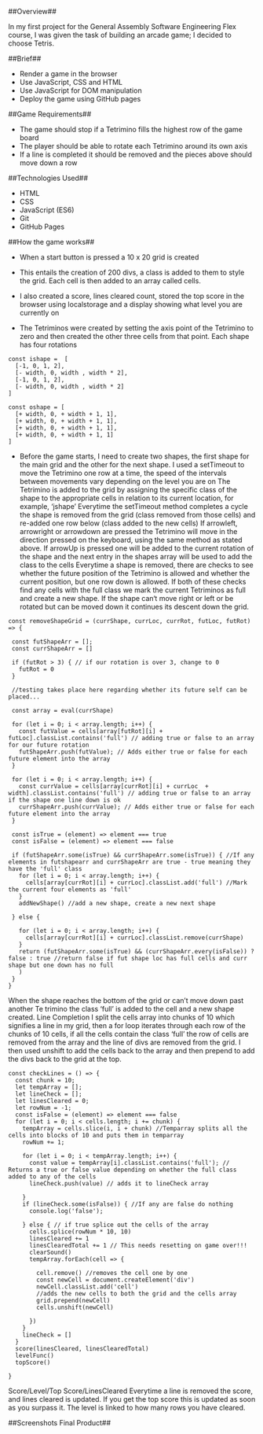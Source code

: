 

##Overview##

In my first project for the General Assembly Software Engineering Flex course, I was given the task of building an arcade game; I decided to choose Tetris.

##Brief##

- Render a game in the browser
- Use JavaScript, CSS and HTML
- Use JavaScript for DOM manipulation
- Deploy the game using GitHub pages

##Game Requirements##

- The game should stop if a Tetrimino fills the highest row of the game board
- The player should be able to rotate each Tetrimino around its own axis
- If a line is completed it should be removed and the pieces above should move down a row

##Technologies Used##

- HTML
- CSS
- JavaScript (ES6)
- Git
- GitHub Pages

##How the game works##

- When a start button is pressed a 10 x 20 grid is created
- This entails the creation of 200 divs, a class is added to them to style the grid. Each cell is then added to an array called cells.
- I also created a score, lines cleared count, stored the top score in the browser using localstorage and a display showing what level you are currently on

- The Tetriminos were created by setting the axis point of the Tetrimino to zero and then created the other three cells from that point. Each shape has four rotations

```
const ishape =  [
  [-1, 0, 1, 2],
  [- width, 0, width , width * 2],
  [-1, 0, 1, 2],
  [- width, 0, width , width * 2]
]

const oshape = [
  [+ width, 0, + width + 1, 1],
  [+ width, 0, + width + 1, 1],
  [+ width, 0, + width + 1, 1],
  [+ width, 0, + width + 1, 1]
]

```

- Before the game starts, I need to create two shapes, the first shape for the main grid and the other for the next shape.
I used a setTimeout to move the Tetrimino one row at a time, the speed of the intervals between movements vary depending on the level you are on
The Tetrimino is added to the grid by assigning the specific class of the shape to the appropriate cells in relation to its current location, for example, ‘jshape’
Everytime the setTimeout method completes a cycle the shape is removed from the grid (class removed from those cells) and re-added one row below (class added to the new cells)
If arrowleft, arrowright or arrowdown are pressed the Tetrimino will move in the direction pressed on the keyboard, using the same method as stated above.
If arrowUp is pressed one will be added to the current rotation of the shape and the next entry in the shapes array will be used to add the class to the cells
Everytime a shape is removed, there are checks to see whether the future position of the Tetrimino is allowed and whether the current position, but one row down is allowed. If both of these checks find any cells with the full class we mark the current Tetriminos as full and create a new shape. If the shape can‘t move right or left or be rotated but can be moved down it continues its descent down the grid.

 ```
const removeShapeGrid = (currShape, currLoc, currRot, futLoc, futRot) => {
  
  const futShapeArr = [];
  const currShapeArr = []

  if (futRot > 3) { // if our rotation is over 3, change to 0
    futRot = 0
  }

  //testing takes place here regarding whether its future self can be placed...

  const array = eval(currShape)

  for (let i = 0; i < array.length; i++) {
    const futValue = cells[array[futRot][i] + futLoc].classList.contains('full') // adding true or false to an array for our future rotation
    futShapeArr.push(futValue); // Adds either true or false for each future element into the array
  }

  for (let i = 0; i < array.length; i++) {
    const currValue = cells[array[currRot][i] + currLoc  + width].classList.contains('full') // adding true or false to an array if the shape one line down is ok
    currShapeArr.push(currValue); // Adds either true or false for each future element into the array
  }

  const isTrue = (element) => element === true
  const isFalse = (element) => element === false

  if (futShapeArr.some(isTrue) && currShapeArr.some(isTrue)) { //If any elements in futshapearr and currShapeArr are true - true meaning they have the 'full' class
    for (let i = 0; i < array.length; i++) {
      cells[array[currRot][i] + currLoc].classList.add('full') //Mark the current four elements as 'full'
    }
    addNewShape() //add a new shape, create a new next shape
    
  } else {

    for (let i = 0; i < array.length; i++) {
      cells[array[currRot][i] + currLoc].classList.remove(currShape)
    }
    return (futShapeArr.some(isTrue) && (currShapeArr.every(isFalse)) ? false : true //return false if fut shape loc has full cells and curr shape but one down has no full
    )
  }
}

 ```


When the shape reaches the bottom of the grid or can’t move down past another Te
trimino the class ‘full’ is added to the cell and a new shape created.
Line Completion
I split the cells array into chunks of 10 which signifies a line in my grid, then a for loop iterates through each row of the chunks of 10 cells, if all the cells contain the class ‘full’ the row of cells are removed from the array and the line of divs are removed from the grid. I then used unshift to add the cells back to the array and then prepend to add the divs back to the grid at the top.
 

```
const checkLines = () => {
  const chunk = 10;
  let tempArray = [];
  let lineCheck = [];
  let linesCleared = 0;
  let rowNum = -1;
  const isFalse = (element) => element === false
  for (let i = 0; i < cells.length; i += chunk) {
    tempArray = cells.slice(i, i + chunk) //Temparray splits all the cells into blocks of 10 and puts them in temparray
    rowNum += 1;

    for (let i = 0; i < tempArray.length; i++) {
      const value = tempArray[i].classList.contains('full'); // Returns a true or false value depending on whether the full class added to any of the cells
      lineCheck.push(value) // adds it to lineCheck array

    }
    if (lineCheck.some(isFalse)) { //If any are false do nothing
      console.log('false');

    } else { // if true splice out the cells of the array
      cells.splice(rowNum * 10, 10)
      linesCleared += 1
      linesClearedTotal += 1 // This needs resetting on game over!!!
      clearSound()
      tempArray.forEach(cell => {
        
        cell.remove() //removes the cell one by one
        const newCell = document.createElement('div')
        newCell.classList.add('cell')
        //adds the new cells to both the grid and the cells array
        grid.prepend(newCell) 
        cells.unshift(newCell)

      })
    }
    lineCheck = []
  }
  score(linesCleared, linesClearedTotal)
  levelFunc()
  topScore()

}

```

Score/Level/Top Score/LinesCleared
Everytime a line is removed the score, and lines cleared is updated. If you get the top score this is updated as soon as you surpass it. The level is linked to how many rows you have cleared.

##Screenshots Final Product##


